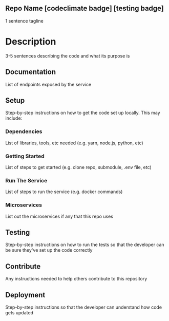 ## Repo Name [codeclimate badge] [testing badge]

1 sentence tagline

# Description

3-5 sentences describing the code and what its purpose is

## Documentation

List of endpoints exposed by the service

## Setup

Step-by-step instructions on how to get the code set up locally. This may include:

### Dependencies

List of libraries, tools, etc needed (e.g. yarn, node.js, python, etc)

### Getting Started

List of steps to get started (e.g. clone repo, submodule, .env file, etc)

### Run The Service

List of steps to run the service (e.g. docker commands)

### Microservices

List out the microservices if any that this repo uses

## Testing

Step-by-step instructions on how to run the tests so that the developer can be sure they've set up the code correctly

## Contribute

Any instructions needed to help others contribute to this repository

## Deployment

Step-by-step instructions so that the developer can understand how code gets updated

